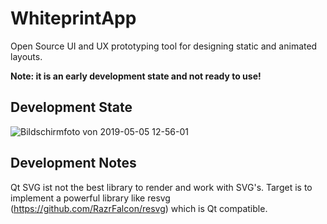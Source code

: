 # WhiteprintApp
Open Source UI and UX prototyping tool for designing static and animated layouts.

**Note: it is an early development state and not ready to use!**

## Development State
![Bildschirmfoto von 2019-05-05 12-56-01](https://user-images.githubusercontent.com/15112256/57327357-10188000-710f-11e9-97d2-60e5974aaa47.png)

## Development Notes
Qt SVG ist not the best library to render and work with SVG's. Target is to implement a powerful library like resvg (https://github.com/RazrFalcon/resvg) which is Qt compatible.
